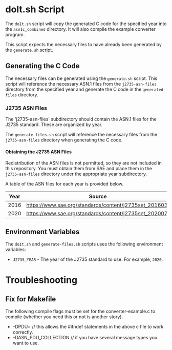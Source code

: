 # doIt.sh Script
The `doIt.sh` script will copy the generated C code for the specified year into the `asn1c_combined` directory. It will also compile the example converter program.

This script expects the necessary files to have already been generated by the `generate.sh` script.

## Generating the C Code
The necessary files can be generated using the `generate.sh` script. This script will reference the necessary ASN.1 files from the `j2735-asn-files` directory from the specified year and generate the C code in the `generated-files` directory.

### J2735 ASN Files
The 'j2735-asn-files' subdirectory should contain the ASN.1 files for the J2735 standard. These are organized by year.

The `generate-files.sh` script will reference the necessary files from the `j2735-asn-files` directory when generating the C code.

#### Obtaining the J2735 ASN Files
Redistribution of the ASN files is not permitted, so they are not included in this repository. You must obtain them from SAE and place them in the `j2735-asn-files` directory under the appropriate year subdirectory.

A table of the ASN files for each year is provided below.

| Year | Source |
| ---- | ----------- |
| 2016 | https://www.sae.org/standards/content/j2735set_201603/ |
| 2020 | https://www.sae.org/standards/content/j2735set_202007/ |

## Environment Variables
The `doIt.sh` and `generate-files.sh` scripts uses the following environment variables:
- `J2735_YEAR` - The year of the J2735 standard to use. For example, `2020`.

# Troubleshooting
## Fix for Makefile

The following compile flags must be set for the converter-example.c to compile (whether you need this or not is another story).

- -DPDU=<something>     // this allows the #ifndef statements in the above c file to work correctly.
- -DASN_PDU_COLLECTION  // if you have several message types you want to use.
